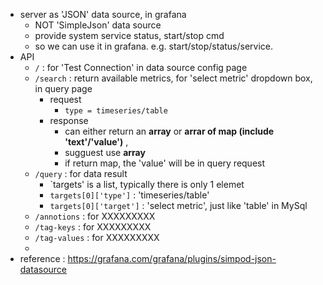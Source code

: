 * server as 'JSON' data source, in grafana
   * NOT 'SimpleJson' data source
   * provide system service status, start/stop cmd
   * so we can use it in grafana. e.g. start/stop/status/service.
* API
   * `/` : for 'Test Connection' in data source config page
   * `/search` : return available metrics, for 'select metric' dropdown box, in query page
      * request
         * `type = timeseries/table`
      * response
         * can either return an **array** or **arrar of map (include 'text'/'value')** ,
         * sugguest use **array**
         * if return map, the 'value' will be in query request
   * `/query` : for data result
      * `targets' is a list, typically there is only 1 elemet
      * `targets[0]['type']` : 'timeseries/table'
      * `targets[0]['target']` : 'select metric', just like 'table' in MySql
   * `/annotions` : for XXXXXXXXX
   * `/tag-keys` : for XXXXXXXXX
   * `/tag-values` : for XXXXXXXXX
   * 
* reference : <https://grafana.com/grafana/plugins/simpod-json-datasource>